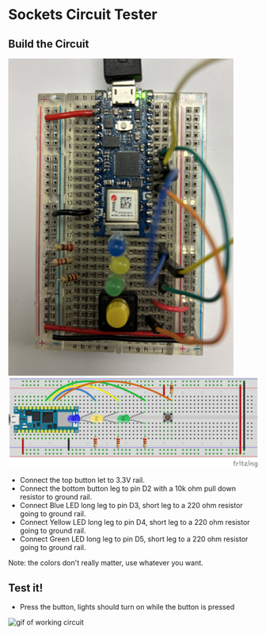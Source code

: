 # Sockets Circuit Tester

## Build the Circuit
![photo of the circuit](circuit_photo.png)
![fritzing diagram](circuit.png)

- Connect the top button let to 3.3V rail.
- Connect the bottom button leg to pin D2 with a 10k ohm pull down resistor to ground rail.
- Connect Blue LED long leg to pin D3, short leg to a  220 ohm resistor going to ground rail.
- Connect Yellow LED long leg to pin D4, short leg to a  220 ohm resistor going to ground rail.
- Connect Green LED long leg to pin D5, short leg to a  220 ohm resistor going to ground rail.

Note: the colors don't really matter, use whatever you want.

## Test it!
- Press the button, lights should turn on while the button is pressed

![gif of working circuit](circuit.gif)
